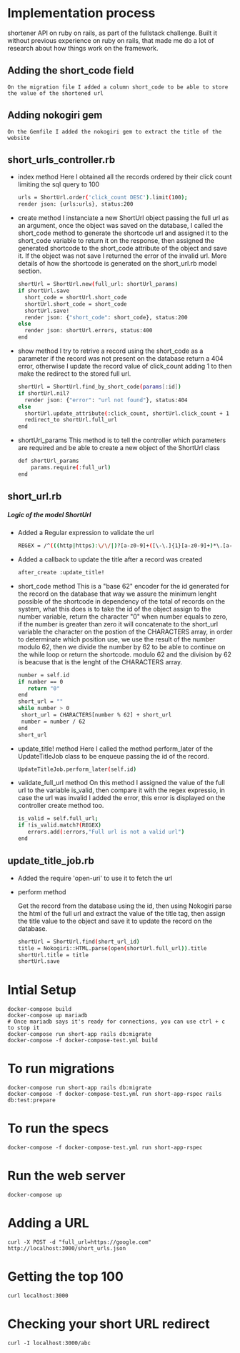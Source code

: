 # Implementation process
shortener API on ruby on rails, as part of the fullstack challenge.
Built it without previous experience on ruby on rails, that made me do a lot of research about how things work on the framework.
## Adding the short_code field

    On the migration file I added a column short_code to be able to store the value of the shortened url

## Adding nokogiri gem

    On the Gemfile I added the nokogiri gem to extract the title of the website

## short_urls_controller.rb
- index method
    Here I obtained all the records ordered by their click count limiting the sql query to 100
    ```sh
    urls = ShortUrl.order('click_count DESC').limit(100);
    render json: {urls:urls}, status:200
    ```
- create method
    I instanciate a new ShortUrl object passing the full url as an argument, once the object was saved on the database, I called the short_code method to generate the shortcode url and assigned it to the short_code variable to return it on the response, then assigned the generated shortcode to the short_code attribute of the object and save it. If the object was not save I returned the error of the invalid url. More details of how the shortcode is generated on the short_url.rb model section.
    ```sh
    shortUrl = ShortUrl.new(full_url: shortUrl_params)
    if shortUrl.save 
      short_code = shortUrl.short_code
      shortUrl.short_code = short_code
      shortUrl.save!
      render json: {"short_code": short_code}, status:200
    else
      render json: shortUrl.errors, status:400
    end
    ```
- show method
    I try to retrive a record using the short_code as a parameter if the record was not present on the database return a 404 error, otherwise I update the record value of click_count adding 1 to then make the redirect to the stored full url.
    ```sh
    shortUrl = ShortUrl.find_by_short_code(params[:id])
    if shortUrl.nil?
      render json: {"error": "url not found"}, status:404
    else
      shortUrl.update_attribute(:click_count, shortUrl.click_count + 1 )
      redirect_to shortUrl.full_url
    end
    ```
- shortUrl_params
    This method is to tell the controller which parameters are required and be able to create a new object of the ShortUrl class
    ```sh
    def shortUrl_params
        params.require(:full_url)
    end
    ```
## short_url.rb
##### Logic of the model ShortUrl
- Added a Regular expression to validate the url
    ```sh
    REGEX = /^(((http|https):\/\/|)?[a-z0-9]+([\-\.]{1}[a-z0-9]+)*\.[a-z]{2,6}(:[0-9]{1,5})?(\/.*)?)$/
    ```
- Added a callback to update the title after a record was created
    ```sh
    after_create :update_title!
    ```
- short_code method
    This is a "base 62" encoder for the id generated for the record on the database that way we assure the minimum lenght possible of the shortcode in dependency of the total of records on the system, what this does is to take the id of the object assign to the number variable, return the character "0" when number equals to zero, if the number is greater than zero it will concatenate to the short_url variable the character on the postion of the CHARACTERS array, in order to determinate which position use, we use the result of the number modulo 62, then we divide the number by 62 to be able to continue on the while loop or return the shortcode. modulo 62 and the division by 62 is beacuse that is the lenght of the CHARACTERS array.
     ```sh
    number = self.id
    if number == 0
        return "0" 
    end
    short_url = ""
    while number > 0
      short_url = CHARACTERS[number % 62] + short_url
      number = number / 62
    end
     short_url
    ```
- update_title! method
    Here I called the method perform_later of the UpdateTitleJob class to be enqueue passing the id of the record.
    ```sh
    UpdateTitleJob.perform_later(self.id)
    ```
- validate_full_url method
    On this method I assigned the value of the full url to the variable is_valid, then compare it with the regex expressio, in case the url was invalid I added the error, this error is displayed on the controller create method too.
    ```sh
    is_valid = self.full_url;
    if !is_valid.match?(REGEX)
       errors.add(:errors,"Full url is not a valid url")
    end
    ```
## update_title_job.rb
- Added the require 'open-uri' to use it to fetch the url

- perform method
    
    Get the record from the database using the id, then using Nokogiri parse the html of the full url and extract the value of the title tag, then assign the title value to the object and save it to update the record on the database.
    ```sh
    shortUrl = ShortUrl.find(short_url_id)
    title = Nokogiri::HTML.parse(open(shortUrl.full_url)).title
    shortUrl.title = title
    shortUrl.save
    ```

# Intial Setup

    docker-compose build
    docker-compose up mariadb
    # Once mariadb says it's ready for connections, you can use ctrl + c to stop it
    docker-compose run short-app rails db:migrate
    docker-compose -f docker-compose-test.yml build

# To run migrations

    docker-compose run short-app rails db:migrate
    docker-compose -f docker-compose-test.yml run short-app-rspec rails db:test:prepare

# To run the specs

    docker-compose -f docker-compose-test.yml run short-app-rspec

# Run the web server

    docker-compose up

# Adding a URL

    curl -X POST -d "full_url=https://google.com" http://localhost:3000/short_urls.json

# Getting the top 100

    curl localhost:3000

# Checking your short URL redirect

    curl -I localhost:3000/abc
